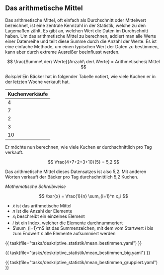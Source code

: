 ## Das arithmetische Mittel  
Das arithmetische Mittel, oft einfach als Durchschnitt oder Mittelwert bezeichnet, ist eine zentrale Kennzahl in der Statistik, welche zu den Lagemaßen zählt. Es gibt an, welchen Wert die Daten im Durchschnitt haben. Um das arithmetische Mittel zu berechnen, addiert man alle Werte einer Datenreihe und teilt diese Summe durch die Anzahl der Werte. Es ist eine einfache Methode, um einen typischen Wert der Daten zu bestimmen, kann aber durch extreme Ausreißer beeinflusst werden.  

$$ \frac{Summe\ der\ Werte}{Anzahl\ der\ Werte} = Arithmetisches\ Mittel $$  

_Beispiel_
Ein Bäcker hat in folgender Tabelle notiert, wie viele Kuchen er in der letzten Woche verkauft hat.

|Kuchenverkäufe|
|-|
|4|
|7|
|2|
|3|
|10|

Er möchte nun berechnen, wie viele Kuchen er durchschnittlich pro Tag verkauft.

$$ \frac{4+7+2+3+10}{5} = 5,2 $$

Das arithmetische Mittel dieses Datensatzes ist also 5,2. Mit anderen Worten verkauft der Bäcker pro Tag durchschnittlich 5,2 Kuchen.

_Mathematische Schreibweise_

$$ \bar{x} = \frac{1}{n} \sum_{i=1}^n x_i $$

- $\bar{x}$ ist das arithmetische Mittel
- $n$ ist die Anzahl der Elemente
- $x_i$ beschreibt ein einzelnes Element
- $i$ ist ein Index, welcher die Elemente durchnummeriert
- $\sum_{i=1}^n$ ist das Summenzeichen, mit dem vom Startwert $i$ bis zum Endwert $n$ alle Elemente aufsummiert werden

{{ task(file="tasks/deskriptive_statistik/mean_bestimmen.yaml") }}

{{ task(file="tasks/deskriptive_statistik/mean_bestimmen_big.yaml") }}

{{ task(file="tasks/deskriptive_statistik/mean_bestimmen_gruppiert.yaml") }}